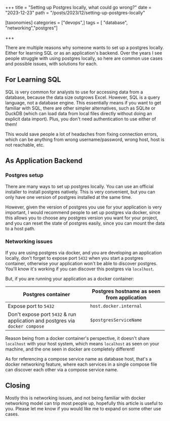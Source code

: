 +++
title = "Setting up Postgres locally, what could go wrong?"
date = "2023-12-23"
path = "/posts/2023/12/setting-up-postgres-locally"

[taxonomies]
categories = ["devops",]
tags = [  "database", "networking","postgres"]

+++

There are multiple reasons why someone wants to set up a postgres locally. Either for learning SQL or as an application's backend. Over the years I see people struggle with using postgres locally, so here are common use cases and possible issues, with solutions for each.

## For Learning SQL

SQL is very common for analysts to use for accessing data from a database, because the data size outgrows Excel. However, SQL is a query language, not a database engine. This essentially means if you want to get familiar with SQL, there are other simpler alternatives, such as SQLite or DuckDB (which can load data from local files directly without doing an explicit data import). Plus, you don't need authentication to use either of them!

This would save people a lot of headaches from fixing connection errors, which can be anything from wrong username/password, wrong host, host is not reachable, etc.

## As Application Backend

### Postgres setup

There are many ways to set up postgres locally. You can use an official installer to install postgres natively. This is very convenient, but you can only have one version of postgres installed at the same time.

However, given the version of postgres you use for your application is very important, I would recommend people to set up postgres via docker, since this allows you to choose any postgres version you want for your project, and you can reset the state of postgres easily, since you can mount the data to a host path.

### Networking issues

If you are using postgres via docker, and you are developing an application locally, don't forget to expose port `5432` when you start a postgres container, otherwise your application won't be able to discover postgres. You'll know it's working if you can discover this postgres via `localhost`.

But, if you are running your application as a docker container:

| Postgres container                                                           | Postgres hostname as seen from application |
| ---------------------------------------------------------------------------- | ------------------------------------------ |
| Expose port to `5432`                                                        | `host.docker.internal`                     |
| Don't expose port `5432` & run application and postgres via `docker compose` | `$postgresServiceName`                     |

Reason being from a docker container's perspective, it doesn't share `localhost` with your host system, which means `localhost` as seen on your machine, and the one seen in docker are completely different!

As for referencing a compose service name as database host, that's a docker networking feature, where each services in a single compose file can discover each other via a compose service name.

## Closing

Mostly this is networking issues, and not being familiar with docker networking model can trip most people up, hopefully this article is useful to you. Please let me know if you would like me to expand on some other use cases.
